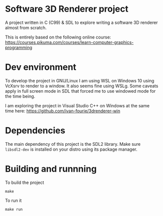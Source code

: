 # Software 3D Renderer project

A project written in C (C99) & SDL to explore writing a software 3D renderer almost from scratch.

This is entirely based on the following online course: https://courses.pikuma.com/courses/learn-computer-graphics-programming

# Dev environment

To develop the project in GNU/Linux I am using WSL on Windows 10 using VcXsrv to render to a window. It also seems fine using WSLg. Some caveats apply in full screen mode in SDL that forced me to use windowed mode for the time being. 

I am exploring the project in Visual Studio C++ on Windows at the same time here: https://github.com/ivan-fourie/3drenderer-win

# Dependencies

The main dependency of this project is the SDL2 library. Make sure `libsdl2-dev` is installed on your distro using its package manager.

# Building and runnning

To build the project

    make

To run it

    make run